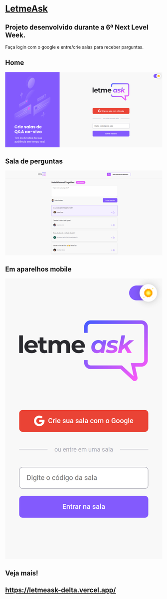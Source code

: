 # [LetmeAsk](https://letmeask-delta.vercel.app/)

## Projeto desenvolvido durante a 6ª Next Level Week.

Faça login com o google e entre/crie salas para receber parguntas.


## Home
![Home](./public/assets/images/home.png)

## Sala de perguntas
![Home](./public/assets/images/room.png)

## Em aparelhos mobile
![Home](./public/assets/images/home_mobile.png)


## Veja mais!
## https://letmeask-delta.vercel.app/